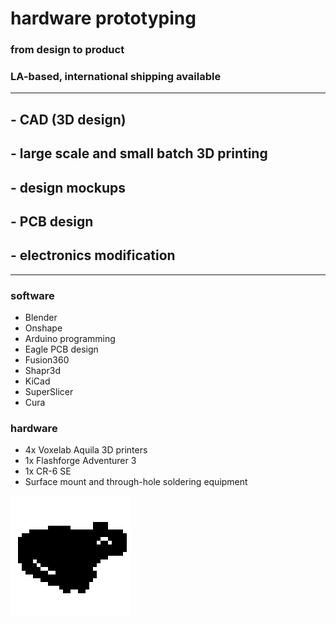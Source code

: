 # hardware prototyping
### from design to product
### LA-based, international shipping available
---
##  - CAD (3D design)
## - large scale and small batch 3D printing
## - design mockups
## - PCB design
## - electronics modification

---

### software
 - Blender
 - Onshape
 - Arduino programming
 - Eagle PCB design 
 - Fusion360
 - Shapr3d
 - KiCad
 - SuperSlicer
 - Cura

### hardware
 - 4x Voxelab Aquila 3D printers
 - 1x Flashforge Adventurer 3 
 - 1x CR-6 SE
 - Surface mount and through-hole soldering equipment

![frog](/frog.png)
